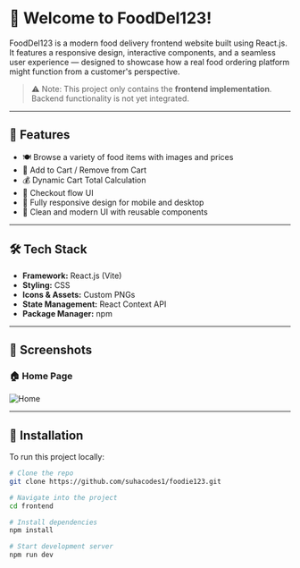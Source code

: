 # 🍔 Welcome to FoodDel123!

FoodDel123 is a modern food delivery frontend website built using React.js. It features a responsive design, interactive components, and a seamless user experience — designed to showcase how a real food ordering platform might function from a customer's perspective.

> ⚠️ Note: This project only contains the **frontend implementation**. Backend functionality is not yet integrated.

---

## 🚀 Features

- 🍽️ Browse a variety of food items with images and prices
- 🛒 Add to Cart / Remove from Cart
- 💰 Dynamic Cart Total Calculation
- 🧾 Checkout flow UI
- 📱 Fully responsive design for mobile and desktop
- 🌟 Clean and modern UI with reusable components

---

## 🛠️ Tech Stack

- **Framework:** React.js (Vite)
- **Styling:** CSS
- **Icons & Assets:** Custom PNGs
- **State Management:** React Context API
- **Package Manager:** npm

---

## 📸 Screenshots

### 🏠 Home Page

![Home](https://github.com/user-attachments/assets/4dbe253e-58c5-476d-9c5e-f31ded444f46)


---

## 🔧 Installation

To run this project locally:

```bash
# Clone the repo
git clone https://github.com/suhacodes1/foodie123.git

# Navigate into the project
cd frontend

# Install dependencies
npm install

# Start development server
npm run dev
